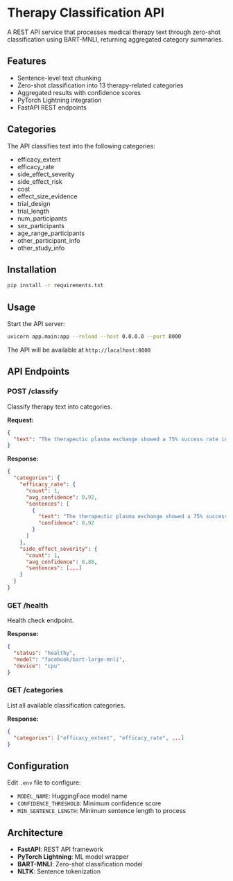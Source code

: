 # Therapy Classification API

A REST API service that processes medical therapy text through zero-shot classification using BART-MNLI, returning aggregated category summaries.

## Features

- Sentence-level text chunking
- Zero-shot classification into 13 therapy-related categories
- Aggregated results with confidence scores
- PyTorch Lightning integration
- FastAPI REST endpoints

## Categories

The API classifies text into the following categories:

- efficacy_extent
- efficacy_rate
- side_effect_severity
- side_effect_risk
- cost
- effect_size_evidence
- trial_design
- trial_length
- num_participants
- sex_participants
- age_range_participants
- other_participant_info
- other_study_info

## Installation

```bash
pip install -r requirements.txt
```

## Usage

Start the API server:

```bash
uvicorn app.main:app --reload --host 0.0.0.0 --port 8000
```

The API will be available at `http://localhost:8000`

## API Endpoints

### POST /classify

Classify therapy text into categories.

**Request:**
```json
{
  "text": "The therapeutic plasma exchange showed a 75% success rate in treating the condition. Patients experienced mild side effects including fatigue. The trial included 150 participants aged 40-65 years."
}
```

**Response:**
```json
{
  "categories": {
    "efficacy_rate": {
      "count": 1,
      "avg_confidence": 0.92,
      "sentences": [
        {
          "text": "The therapeutic plasma exchange showed a 75% success rate in treating the condition.",
          "confidence": 0.92
        }
      ]
    },
    "side_effect_severity": {
      "count": 1,
      "avg_confidence": 0.88,
      "sentences": [...]
    }
  }
}
```

### GET /health

Health check endpoint.

**Response:**
```json
{
  "status": "healthy",
  "model": "facebook/bart-large-mnli",
  "device": "cpu"
}
```

### GET /categories

List all available classification categories.

**Response:**
```json
{
  "categories": ["efficacy_extent", "efficacy_rate", ...]
}
```

## Configuration

Edit `.env` file to configure:

- `MODEL_NAME`: HuggingFace model name
- `CONFIDENCE_THRESHOLD`: Minimum confidence score
- `MIN_SENTENCE_LENGTH`: Minimum sentence length to process

## Architecture

- **FastAPI**: REST API framework
- **PyTorch Lightning**: ML model wrapper
- **BART-MNLI**: Zero-shot classification model
- **NLTK**: Sentence tokenization


